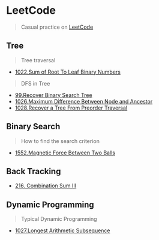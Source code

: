 # LeetCode
> Casual practice on [LeetCode](https://leetcode.com/agaetist7/)


## Tree
> Tree traversal
* [1022.Sum of Root To Leaf Binary Numbers](Tree/1022.md)

> DFS in Tree 
* [99.Recover Binary Search Tree](Tree/99.md)
* [1026.Maximum Difference Between Node and Ancestor](Tree/1026.md)
* [1028.Recover a Tree From Preorder Traversal](Tree/1028.md)

## Binary Search

> How to find the search criterion
* [1552.Magnetic Force Between Two Balls](BinarySearch/1552.md)

## Back Tracking

* [216. Combination Sum III](https://leetcode.com/problems/combination-sum-iii/)

## Dynamic Programming
> Typical Dynamic Programming
* [1027.Longest Arithmetic Subsequence](DynamincProgramming/1027.md)